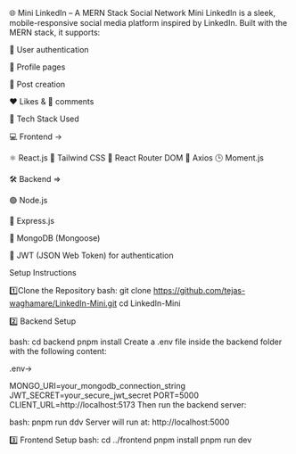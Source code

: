 🌐 Mini LinkedIn – A MERN Stack Social Network
Mini LinkedIn is a sleek, mobile-responsive social media platform inspired by LinkedIn.
Built with the MERN stack, it supports:

🔐 User authentication

🙋 Profile pages

📝 Post creation

❤️ Likes & 💬 comments


🚀 Tech Stack Used

💻 Frontend ->

⚛️ React.js
🎨 Tailwind CSS
🔁 React Router DOM
📡 Axios
🕒 Moment.js

🛠️ Backend =>

🟢 Node.js

🚂 Express.js

🍃 MongoDB (Mongoose)

🔐 JWT (JSON Web Token) for authentication



Setup Instructions

1️⃣Clone the Repository
bash:
git clone https://github.com/tejas-waghamare/LinkedIn-Mini.git
cd LinkedIn-Mini

2️⃣ Backend Setup

bash:
cd backend
pnpm install
Create a .env file inside the backend folder with the following content:

.env->

MONGO_URI=your_mongodb_connection_string
JWT_SECRET=your_secure_jwt_secret
PORT=5000
CLIENT_URL=http://localhost:5173
Then run the backend server:

bash:
pnpm run ddv
Server will run at: http://localhost:5000

3️⃣ Frontend Setup
bash:
cd ../frontend
pnpm install
pnpm run dev




